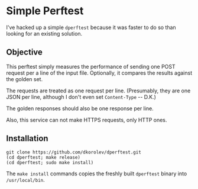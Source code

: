 # Simple Perftest

I've hacked up a simple `dperftest` because it was faster to do so than looking for an existing solution.

## Objective

This perftest simply measures the performance of sending one POST request per a line of the input file. Optionally, it compares the results against the golden set.

The requests are treated as one request per line. (Presumably, they are one JSON per line, although I don't even set `Content-Type` -- D.K.)

The golden responses should also be one response per line.

Also, this service can not make HTTPS requests, only HTTP ones.

## Installation

```
git clone https://github.com/dkorolev/dperftest.git
(cd dperftest; make release)
(cd dperftest; sudo make install)
```

The `make install` commands copies the freshly built `dperftest` binary into `/usr/local/bin`.
